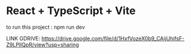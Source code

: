 # React + TypeScript + Vite
to run this project :
npm run dev

LINK GDRIVE:
https://drive.google.com/file/d/1HxfVozeX0b9_CAijUhifsF-Z9LPIlQpR/view?usp=sharing